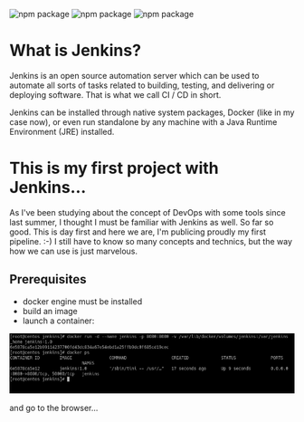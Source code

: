 ![npm package](https://img.shields.io/badge/docker-19.03.8-blue.svg)
![npm package](https://img.shields.io/badge/jenkins-2.299-red.svg)
![npm package](https://img.shields.io/badge/github-1.8.3.1-orange.svg)

<h1>What is Jenkins?</h1>

Jenkins is an open source automation server which can be used to automate all sorts of tasks related to building, testing, and delivering
or deploying software. That is what we call CI / CD in short.

Jenkins can be installed through native system packages, Docker (like in my case now), or even run standalone by any machine with a Java
Runtime Environment (JRE) installed.

<h1>This is my first project with Jenkins...</h1>

As I've been studying about the concept of DevOps with some tools since last summer, I thought I must be familiar with Jenkins as well. 
So far so good. This is day first and here we are, I'm publicing proudly my first pipeline. :-)
I still have to know so many concepts and technics, but the way how we can use is just marvelous.

<h2>Prerequisites</h2>

- docker engine must be installed
- build an image
- launch a container: 

![Image of mysql](https://github.com/SandorJokai/Jenkins/blob/master/jenkins.png)

and go to the browser...

